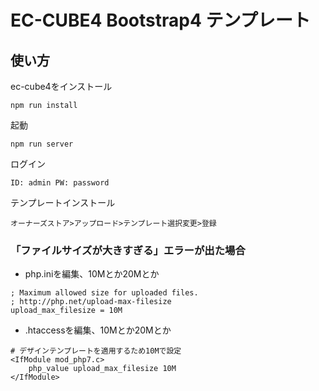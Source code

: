 # EC-CUBE4 Bootstrap4 テンプレート

## 使い方
ec-cube4をインストール
```
npm run install
```

起動
```
npm run server
```

ログイン
```
ID: admin PW: password
```

テンプレートインストール
```
オーナーズストア>アップロード>テンプレート選択変更>登録
```

### 「ファイルサイズが大きすぎる」エラーが出た場合
- php.iniを編集、10Mとか20Mとか
```
; Maximum allowed size for uploaded files.
; http://php.net/upload-max-filesize
upload_max_filesize = 10M
```

- .htaccessを編集、10Mとか20Mとか
```
# デザインテンプレートを適用するため10Mで設定 
<IfModule mod_php7.c>
    php_value upload_max_filesize 10M
</IfModule>
```